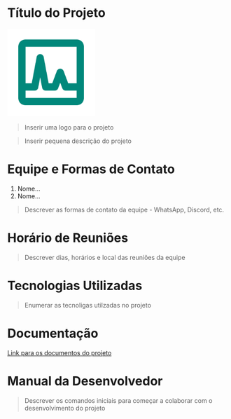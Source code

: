 # Título do Projeto

<img src="logo.png" width="200" height="200" />

>Inserir uma logo para o projeto

>Inserir pequena descrição do projeto

# Equipe e Formas de Contato

1. Nome...
2. Nome...

>Descrever as formas de contato da equipe - WhatsApp, Discord, etc.

# Horário de Reuniões

>Descrever dias, horários e local das reuniões da equipe

# Tecnologias Utilizadas

>Enumerar as tecnoligas utilzadas no projeto

# Documentação

[Link para os documentos do projeto](doc/documentacao.md)

# Manual da Desenvolvedor

>Descrever os comandos iniciais para começar a colaborar com o desenvolvimento do projeto
